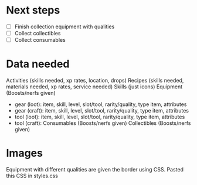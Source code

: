 
# Next steps
- [ ] Finish collection equipment with qualities
- [ ] Collect collectibles
- [ ] Collect consumables

# Data needed
Activities (skills needed, xp rates, location, drops)
Recipes (skills needed, materials needed, xp rates, service needed)
Skills (just icons)
Equipment (Boosts/nerfs given)
- gear (loot): item, skill, level, slot/tool, rarity/quality, type item, attributes
- gear (craft): item, skill, level, slot/tool, rarity/quality, type item, attributes
- tool (loot): item, skill, level, slot/tool, rarity/quality, type item, attributes
- tool (craft): 
Consumables (Boosts/nerfs given)
Collectibles (Boosts/nerfs given)

# Images
Equipment with different qualities are given the border using CSS. Pasted this CSS in styles.css




